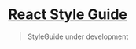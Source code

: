 # [React Style Guide](https://www.npmjs.com/package/@qulix/eslint-config-react)

> StyleGuide under development
